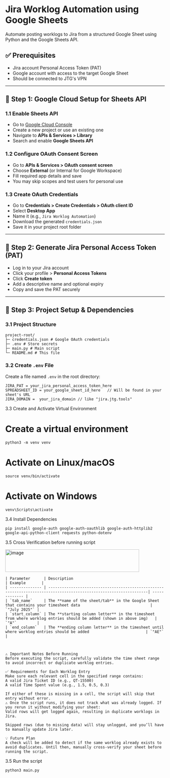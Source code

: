 # Jira Worklog Automation using Google Sheets

Automate posting worklogs to Jira from a structured Google Sheet using Python and the Google Sheets API.

## ✅ Prerequisites

- Jira account Personal Access Token (PAT)
- Google account with access to the target Google Sheet
- Should be connected to JTG's VPN

---

## 🔧 Step 1: Google Cloud Setup for Sheets API

### 1.1 Enable Sheets API

- Go to [Google Cloud Console](https://console.cloud.google.com/)
- Create a new project or use an existing one
- Navigate to **APIs & Services > Library**
- Search and enable **Google Sheets API**

### 1.2 Configure OAuth Consent Screen

- Go to **APIs & Services > OAuth consent screen**
- Choose **External** (or Internal for Google Workspace)
- Fill required app details and save
- You may skip scopes and test users for personal use

### 1.3 Create OAuth Credentials

- Go to **Credentials > Create Credentials > OAuth client ID**
- Select **Desktop App**
- Name it (e.g., `Jira Worklog Automation`)
- Download the generated `credentials.json`
- Save it in your project root folder

---

## 🔐 Step 2: Generate Jira Personal Access Token (PAT)

- Log in to your Jira account
- Click your profile > **Personal Access Tokens**
- Click **Create token**
- Add a descriptive name and optional expiry
- Copy and save the PAT securely

---

## 📁 Step 3: Project Setup & Dependencies

### 3.1 Project Structure
```
project-root/
├─ credentials.json # Google OAuth credentials
├─ .env # Store secrets 
├─ main.py # Main script
└─ README.md # This file
```
### 3.2 Create `.env` File

Create a file named `.env` in the root directory:

```
JIRA_PAT = your_jira_personal_access_token_here
SPREADSHEET_ID = your_google_sheet_id_here   // Will be found in your sheet's URL
JIRA_DOMAIN =  your_jira_domain // like "jira.jtg.tools"
```

3.3 Create and Activate Virtual Environment 
# Create a virtual environment
```
python3 -m venv venv
```

# Activate on Linux/macOS
```
source venv/bin/activate
```

# Activate on Windows
```
venv\Scripts\activate
```

3.4 Install Dependencies
```
pip install google-auth google-auth-oauthlib google-auth-httplib2 google-api-python-client requests python-dotenv
```
3.5 Cross Verification before running script 

<img width="423" height="71" alt="image" src="https://github.com/user-attachments/assets/e4f63409-8c86-4d82-aef1-07a094167d96" />

```
| Parameter      | Description                                                                                                       | Example       |
| -------------- | ------------------------------------------------------------------------------------------------------------------| ------------- |
| `tab_name`     | The **name of the sheet/tab** in the Google Sheet that contains your timesheet data                               | `"July 2025"` |
| `start_column` | The **starting column letter** in the timesheet from where worklog entries should be added (shown in above img)   | `"A"`         |
| `end_column`   | The **ending column letter** in the timesheet until where worklog entries should be added                         | `"AE"`        |



⚠️ Important Notes Before Running
Before executing the script, carefully validate the time sheet range to avoid incorrect or duplicate worklog entries.

✅ Requirements for Each Worklog Entry
Make sure each relevant cell in the specified range contains:
A valid Jira Ticket ID (e.g., QT-15500)
A valid Time Spent value (e.g., 1.5, 0.5, 0.3)

If either of these is missing in a cell, the script will skip that entry without error.
⚠️ Once the script runs, it does not track what was already logged. If you rerun it without modifying your sheet:
Valid rows will get logged again, resulting in duplicate worklogs in Jira.

Skipped rows (due to missing data) will stay unlogged, and you’ll have to manually update Jira later.

💡 Future Plan
A check will be added to detect if the same worklog already exists to avoid duplicates. Until then, manually cross-verify your sheet before running the script.
```
3.5 Run the script
```
python3 main.py 
```

